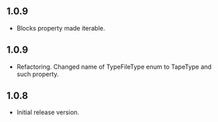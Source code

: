 ## 1.0.9
* Blocks property made iterable.

## 1.0.9
* Refactoring. Changed name of TypeFileType enum to TapeType and such property.

## 1.0.8
* Initial release version.
